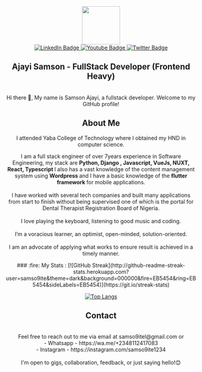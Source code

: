 <div id="header" align="center">
  <img src="https://media.giphy.com/media/M9gbBd9nbDrOTu1Mqx/giphy.gif" width="100"/>
</div>
<div id="badges" align="center">
  <a href="https://www.linkedin.com/in/samson-ajayi-79aab7174/">
    <img src="https://img.shields.io/badge/LinkedIn-blue?style=for-the-badge&logo=linkedin&logoColor=white" alt="LinkedIn Badge"/>
  </a>
  <a href="https://youtube.com/samso9te">
    <img src="https://img.shields.io/badge/YouTube-red?style=for-the-badge&logo=youtube&logoColor=white" alt="Youtube Badge"/>
  </a>
  <a href="https://instagram.com/samso9ite1234">
    <img src="https://img.shields.io/badge/Instagram-blue?style=for-the-badge&logo=twitter&logoColor=white" alt="Twitter Badge"/>
  </a>
</div>

<h2 align="center"> Ajayi Samson -  FullStack Developer (Frontend Heavy)</h2>
  <br>

<div align="center">Hi there 👋, My name is Samson Ajayi, a fullstack developer. Welcome to my GitHub profile! </div>
  <h2 align="center">About Me</h2>
<div align="center">  
I attended Yaba College of Technology where I obtained my HND in computer science.<br>

I am a full stack engineer of over 7years experience in Software Engineering, my stack are <b> Python, Django , Javascript, VueJs, NUXT,  React, Typescript </b>I  also has a vast knowledge of the content management system using <b>Wordpress </b> and I have a basic knowledge of the <b>flutter framework </b> for mobile applications. 
  <br>
  <br>
I have worked with several tech companies and built many applications from start to finish without being supervised one of which is the portal for Dental Therapist Registration Board of Nigeria.
<br><br>
I love playing the keyboard, listening to good music and coding.
<br><br>
I’m a voracious learner, an optimist, open-minded, solution-oriented. <br><br>
I am an advocate of applying what works to ensure result is achieved in a timely manner.
  <br>
 </div>
<div align="center">### :fire: My Stats :
[![GitHub Streak](http://github-readme-streak-stats.herokuapp.com?user=samso9ite&theme=dark&background=000000&fire=EB5454&ring=EB5454&sideLabels=EB5454)](https://git.io/streak-stats)
  
  [![Top Langs](https://github-readme-stats.vercel.app/api/top-langs/?username=samso9ite&layout=compact&theme=vision-friendly-dark)](https://github.com/samso9ite/github-readme-stats)
</div>
  <h2 align="center">Contact</h2>
<br>
<div align="center">
  Feel free to reach out to me via email at samso9itel@gmail.com or<br>
- Whatsapp - https://wa.me/+2348112417083<br>
- Instagram - https://instagram.com/samso9ite1234<br><br>
I'm open to gigs, collaboration, feedback, or just saying hello!😊
  </div>
<!--
**samso9ite/samso9ite** is a ✨ _special_ ✨ repository because its `README.md` (this file) appears on your GitHub profile.

Here are some ideas to get you started:

- 🔭 I’m currently working on ...
- 🌱 I’m currently learning ...
- 👯 I’m looking to collaborate on ...
- 🤔 I’m looking for help with ...
- 💬 Ask me about ...
- 📫 How to reach me: ...
- 😄 Pronouns: ...
- ⚡ Fun fact: ...
-->
